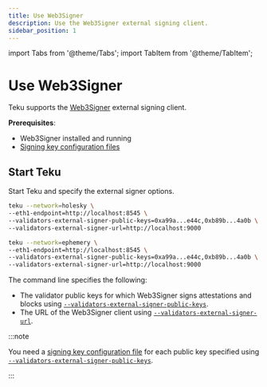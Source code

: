 ```yaml
---
title: Use Web3Signer
description: Use the Web3Signer external signing client.
sidebar_position: 1
---
```


import Tabs from '@theme/Tabs';
import TabItem from '@theme/TabItem';

# Use Web3Signer

Teku supports the [Web3Signer] external signing client.

**Prerequisites**:

- Web3Signer installed and running
- [Signing key configuration files]

## Start Teku

Start Teku and specify the external signer options.

<Tabs>
  <TabItem value="Holesky" label="Holesky" default>

```bash
teku --network=holesky \
--eth1-endpoint=http://localhost:8545 \
--validators-external-signer-public-keys=0xa99a...e44c,0xb89b...4a0b \
--validators-external-signer-url=http://localhost:9000
```
  </TabItem>

  <TabItem value="Ephemery" label="Ephemery" default>

```bash
teku --network=ephemery \
--eth1-endpoint=http://localhost:8545 \
--validators-external-signer-public-keys=0xa99a...e44c,0xb89b...4a0b \
--validators-external-signer-url=http://localhost:9000
```
  </TabItem>
</Tabs>

The command line specifies the following:

- The validator public keys for which Web3Signer signs attestations and blocks using [`--validators-external-signer-public-keys`](../../reference/cli/index.md#validators-external-signer-public-keys).
- The URL of the Web3Signer client using [`--validators-external-signer-url`](../../reference/cli/index.md#validators-external-signer-url).

:::note

You need a [signing key configuration file] for each public key specified using [`--validators-external-signer-public-keys`](../../reference/cli/index.md#validators-external-signer-public-keys).

:::

<!--links-->

[Web3Signer]: https://docs.web3signer.consensys.net/
[Signing key configuration files]: https://docs.web3signer.consensys.net/HowTo/Use-Signing-Keys/
[signing key configuration file]: https://docs.web3signer.consensys.net/en/latest/HowTo/Use-Signing-Keys/